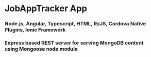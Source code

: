 # JobAppTracker App

### Node.js, Angular, Typescript, HTML, RxJS, Cordova Native Plugins, Ionic Framework
### Express based REST server for serving MongoDB content using Mongoose node module
